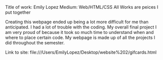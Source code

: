 
Title of work: Emily Lopez
Medium: Web/HTML/CSS 
All Works are peices I put together 

Creating this webpage ended up being a lot more difficult for me than anticipated. I had a lot of trouble with the coding. My overall final project I am very proud of because it took so much time to understand when and where to place certain code. My webpage is made up of all the projects I did throughout the semester. 

Link to site: file:///Users/EmilyLopez/Desktop/website%202/gifcards.html

